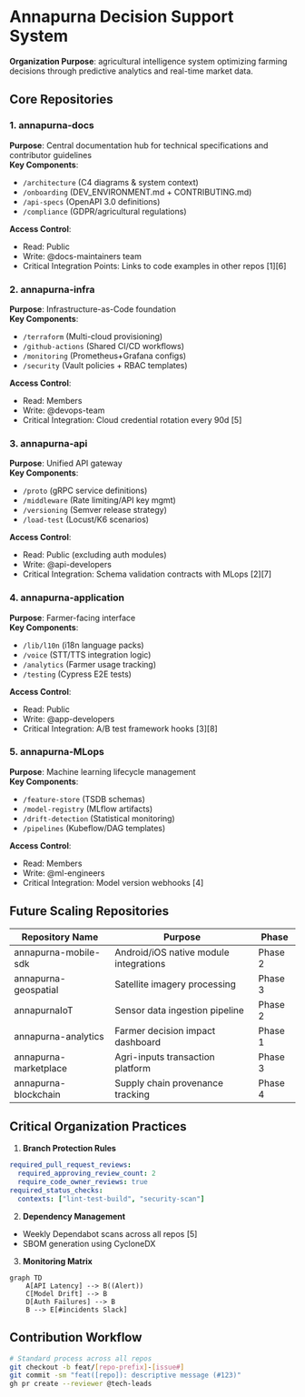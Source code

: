 


# Annapurna Decision Support System

**Organization Purpose**: agricultural intelligence system optimizing farming decisions through predictive analytics and real-time market data.

## Core Repositories

### 1. annapurna-docs
**Purpose**: Central documentation hub for technical specifications and contributor guidelines  
**Key Components**:
- `/architecture` (C4 diagrams & system context)
- `/onboarding` (DEV_ENVIRONMENT.md + CONTRIBUTING.md)
- `/api-specs` (OpenAPI 3.0 definitions)
- `/compliance` (GDPR/agricultural regulations)

**Access Control**:
- Read: Public
- Write: @docs-maintainers team
- Critical Integration Points: Links to code examples in other repos [1][6]

### 2. annapurna-infra
**Purpose**: Infrastructure-as-Code foundation  
**Key Components**:
- `/terraform` (Multi-cloud provisioning)
- `/github-actions` (Shared CI/CD workflows)
- `/monitoring` (Prometheus+Grafana configs)
- `/security` (Vault policies + RBAC templates)

**Access Control**:
- Read: Members
- Write: @devops-team
- Critical Integration: Cloud credential rotation every 90d [5]

### 3. annapurna-api
**Purpose**: Unified API gateway  
**Key Components**:
- `/proto` (gRPC service definitions)
- `/middleware` (Rate limiting/API key mgmt)
- `/versioning` (Semver release strategy)
- `/load-test` (Locust/K6 scenarios)

**Access Control**:
- Read: Public (excluding auth modules)
- Write: @api-developers
- Critical Integration: Schema validation contracts with MLops [2][7]

### 4. annapurna-application
**Purpose**: Farmer-facing interface  
**Key Components**:
- `/lib/l10n` (i18n language packs)
- `/voice` (STT/TTS integration logic)
- `/analytics` (Farmer usage tracking)
- `/testing` (Cypress E2E tests)

**Access Control**:
- Read: Public
- Write: @app-developers
- Critical Integration: A/B test framework hooks [3][8]

### 5. annapurna-MLops
**Purpose**: Machine learning lifecycle management  
**Key Components**:
- `/feature-store` (TSDB schemas)
- `/model-registry` (MLflow artifacts)
- `/drift-detection` (Statistical monitoring)
- `/pipelines` (Kubeflow/DAG templates)

**Access Control**:
- Read: Members
- Write: @ml-engineers
- Critical Integration: Model version webhooks [4]

## Future Scaling Repositories

| Repository Name       | Purpose                                  | Phase     |
|------------------------|------------------------------------------|-----------|
| annapurna-mobile-sdk   | Android/iOS native module integrations   | Phase 2   |
| annapurna-geospatial   | Satellite imagery processing            | Phase 3   |
| annapurnaIoT           | Sensor data ingestion pipeline          | Phase 2   |
| annapurna-analytics    | Farmer decision impact dashboard        | Phase 1   |
| annapurna-marketplace  | Agri-inputs transaction platform        | Phase 3   |
| annapurna-blockchain   | Supply chain provenance tracking         | Phase 4   |

## Critical Organization Practices

1. **Branch Protection Rules**
```yaml
required_pull_request_reviews:
  required_approving_review_count: 2
  require_code_owner_reviews: true
required_status_checks:
  contexts: ["lint-test-build", "security-scan"]
```

2. **Dependency Management**
- Weekly Dependabot scans across all repos [5]
- SBOM generation using CycloneDX

3. **Monitoring Matrix**
```mermaid
graph TD
    A[API Latency] --> B((Alert))
    C[Model Drift] --> B
    D[Auth Failures] --> B
    B --> E[#incidents Slack]
```


    
## Contribution Workflow

```bash
# Standard process across all repos
git checkout -b feat/[repo-prefix]-[issue#]
git commit -sm "feat([repo]): descriptive message (#123)"
gh pr create --reviewer @tech-leads 
```


